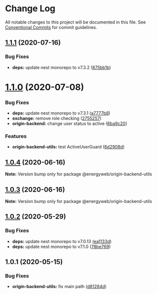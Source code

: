 # Change Log

All notable changes to this project will be documented in this file. See
[Conventional Commits](https://conventionalcommits.org) for commit guidelines.

## [1.1.1](https://github.com/energywebfoundation/origin/compare/@energyweb/origin-backend-utils@1.1.0...@energyweb/origin-backend-utils@1.1.1) (2020-07-16)

### Bug Fixes

-   **deps:** update nest monorepo to v7.3.2
    ([875bb1b](https://github.com/energywebfoundation/origin/commit/875bb1b17fee5647d921f6771a58a4aa55aec59d))

# [1.1.0](https://github.com/energywebfoundation/origin/compare/@energyweb/origin-backend-utils@1.0.4...@energyweb/origin-backend-utils@1.1.0) (2020-07-08)

### Bug Fixes

-   **deps:** update nest monorepo to v7.3.1
    ([a7777b8](https://github.com/energywebfoundation/origin/commit/a7777b85aa0c56df661b1b3f24467cc8e95b2051))
-   **exchange:** remove role checking
    ([2755257](https://github.com/energywebfoundation/origin/commit/27552579abbb2a294f184fb5c5ee55c92e258f20))
-   **origin-backend:** change user status to active
    ([6ba9c20](https://github.com/energywebfoundation/origin/commit/6ba9c209694ae58ce493d286cec39bd58e49e821))

### Features

-   **origin-backend-utils:** test ActiveUserGuard
    ([6d2908d](https://github.com/energywebfoundation/origin/commit/6d2908d63de34169661879df2c36e5ebf7484253))

## [1.0.4](https://github.com/energywebfoundation/origin/compare/@energyweb/origin-backend-utils@1.0.3...@energyweb/origin-backend-utils@1.0.4) (2020-06-16)

**Note:** Version bump only for package @energyweb/origin-backend-utils

## [1.0.3](https://github.com/energywebfoundation/origin/compare/@energyweb/origin-backend-utils@1.0.2...@energyweb/origin-backend-utils@1.0.3) (2020-06-16)

**Note:** Version bump only for package @energyweb/origin-backend-utils

## [1.0.2](https://github.com/energywebfoundation/origin/compare/@energyweb/origin-backend-utils@1.0.1...@energyweb/origin-backend-utils@1.0.2) (2020-05-29)

### Bug Fixes

-   **deps:** update nest monorepo to v7.0.13
    ([ea1133d](https://github.com/energywebfoundation/origin/commit/ea1133dd1efdcad9083b19b622884918dd802bee))
-   **deps:** update nest monorepo to v7.1.0
    ([78be769](https://github.com/energywebfoundation/origin/commit/78be769e5b1f8a27e16bb65ff2c879b20a03bce8))

## 1.0.1 (2020-05-15)

### Bug Fixes

-   **origin-backend-utils:** fix main path
    ([d81284d](https://github.com/energywebfoundation/origin/commit/d81284dd1d271d6f09e827ce702955bc6d8a8a18))
